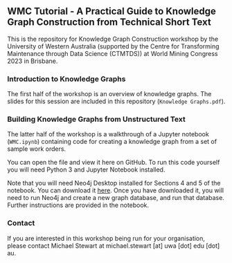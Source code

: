 ## WMC Tutorial - A Practical Guide to Knowledge Graph Construction from Technical Short Text

This is the repository for Knowledge Graph Construction workshop by the University of Western Australia (supported by the Centre for Transforming Maintenance through Data Science (CTMTDS)) at World Mining Congress 2023 in Brisbane.

### Introduction to Knowledge Graphs

The first half of the workshop is an overview of knowledge graphs. The slides for this session are included in this repository (`Knowledge Graphs.pdf`).

### Building Knowledge Graphs from Unstructured Text

The latter half of the workshop is a walkthrough of a Jupyter notebook (`WMC.ipynb`) containing code for creating a knowledge graph from a set of sample work orders.

You can open the file and view it here on GitHub. To run this code yourself you will need Python 3 and Jupyter Notebook installed.

Note that you will need Neo4j Desktop installed for Sections 4 and 5 of the notebook. You can download it [here](https://neo4j.com/download/). Once you have downloaded it, you will need to run Neo4j and create a new graph database, and run that database. Further instructions are provided in the notebook.

### Contact

If you are interested in this workshop being run for your organisation, please contact Michael Stewart at michael.stewart [at] uwa [dot] edu [dot] au.

